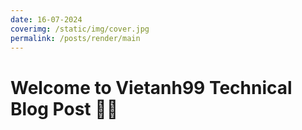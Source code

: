```yaml
---
date: 16-07-2024
coverimg: /static/img/cover.jpg
permalink: /posts/render/main
---
```


# Welcome to Vietanh99 Technical Blog Post 🥳😄
